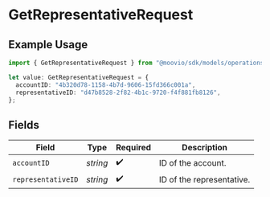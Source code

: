 # GetRepresentativeRequest

## Example Usage

```typescript
import { GetRepresentativeRequest } from "@moovio/sdk/models/operations";

let value: GetRepresentativeRequest = {
  accountID: "4b320d78-1158-4b7d-9606-15fd366c001a",
  representativeID: "d47b8528-2f82-4b1c-9720-f4f881fb8126",
};
```

## Fields

| Field                     | Type                      | Required                  | Description               |
| ------------------------- | ------------------------- | ------------------------- | ------------------------- |
| `accountID`               | *string*                  | :heavy_check_mark:        | ID of the account.        |
| `representativeID`        | *string*                  | :heavy_check_mark:        | ID of the representative. |
